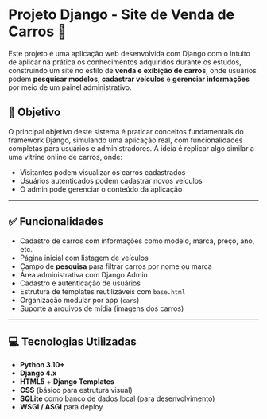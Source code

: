 # Projeto Django - Site de Venda de Carros 🚗

Este projeto é uma aplicação web desenvolvida com Django com o intuito de aplicar na prática os conhecimentos adquiridos durante os estudos, construindo um site no estilo de **venda e exibição de carros**, onde usuários podem **pesquisar modelos**, **cadastrar veículos** e **gerenciar informações** por meio de um painel administrativo.

## 🎯 Objetivo

O principal objetivo deste sistema é praticar conceitos fundamentais do framework Django, simulando uma aplicação real, com funcionalidades completas para usuários e administradores. A ideia é replicar algo similar a uma vitrine online de carros, onde:

- Visitantes podem visualizar os carros cadastrados
- Usuários autenticados podem cadastrar novos veículos
- O admin pode gerenciar o conteúdo da aplicação

---

## ✅ Funcionalidades

- Cadastro de carros com informações como modelo, marca, preço, ano, etc.
- Página inicial com listagem de veículos
- Campo de **pesquisa** para filtrar carros por nome ou marca
- Área administrativa com Django Admin
- Cadastro e autenticação de usuários
- Estrutura de templates reutilizáveis com `base.html`
- Organização modular por app (`cars`)
- Suporte a arquivos de mídia (imagens dos carros)

---

## 💻 Tecnologias Utilizadas

- **Python 3.10+**
- **Django 4.x**
- **HTML5** + **Django Templates**
- **CSS** (básico para estrutura visual)
- **SQLite** como banco de dados local (para desenvolvimento)
- **WSGI / ASGI** para deploy
